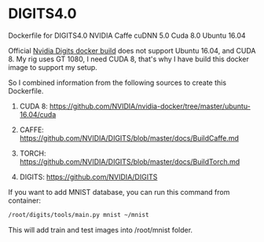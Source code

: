 # DIGITS4.0
Dockerfile for DIGITS4.0 NVIDIA Caffe cuDNN 5.0 Cuda 8.0 Ubuntu 16.04

Official [Nvidia Digits docker build](https://hub.docker.com/r/nvidia/digits/) does not support Ubuntu 16.04, and CUDA 8. My rig uses GT 1080, I need CUDA 8, that's why I have build this docker image to support my setup.

So I combined information from the following sources to create this Dockerfile.

1. CUDA 8: https://github.com/NVIDIA/nvidia-docker/tree/master/ubuntu-16.04/cuda

2. CAFFE: https://github.com/NVIDIA/DIGITS/blob/master/docs/BuildCaffe.md  

3. TORCH: https://github.com/NVIDIA/DIGITS/blob/master/docs/BuildTorch.md

4. DIGITS: https://github.com/NVIDIA/DIGITS

If you want to add MNIST database, you can run this command from container:
```bash
/root/digits/tools/main.py mnist ~/mnist
```
This will add train and test images into /root/mnist folder.

